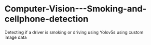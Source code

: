 # Computer-Vision---Smoking-and-cellphone-detection
Detecting if a driver is smoking or driving using Yolov5s using custom image data
